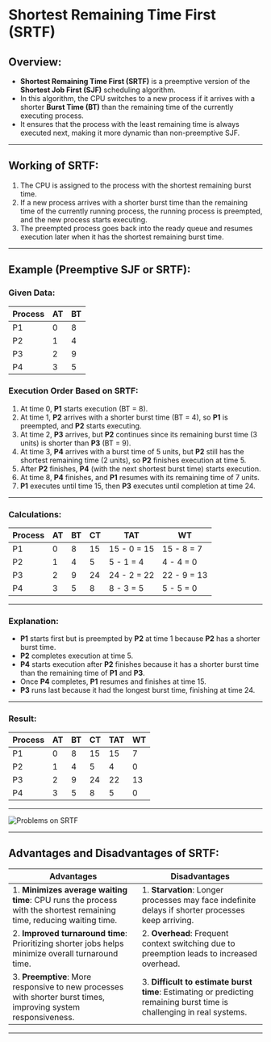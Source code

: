 # Shortest Remaining Time First (SRTF)

## Overview:
- **Shortest Remaining Time First (SRTF)** is a preemptive version of the **Shortest Job First (SJF)** scheduling algorithm.
- In this algorithm, the CPU switches to a new process if it arrives with a shorter **Burst Time (BT)** than the remaining time of the currently executing process.
- It ensures that the process with the least remaining time is always executed next, making it more dynamic than non-preemptive SJF.

---

## Working of SRTF:
1. The CPU is assigned to the process with the shortest remaining burst time.
2. If a new process arrives with a shorter burst time than the remaining time of the currently running process, the running process is preempted, and the new process starts executing.
3. The preempted process goes back into the ready queue and resumes execution later when it has the shortest remaining burst time.

---

## Example (Preemptive SJF or SRTF):
### Given Data:
| Process | AT | BT |
|---------|----|----|
| P1      | 0  | 8  |
| P2      | 1  | 4  |
| P3      | 2  | 9  |
| P4      | 3  | 5  |

### Execution Order Based on SRTF:
1. At time 0, **P1** starts execution (BT = 8).
2. At time 1, **P2** arrives with a shorter burst time (BT = 4), so **P1** is preempted, and **P2** starts executing.
3. At time 2, **P3** arrives, but **P2** continues since its remaining burst time (3 units) is shorter than **P3** (BT = 9).
4. At time 3, **P4** arrives with a burst time of 5 units, but **P2** still has the shortest remaining time (2 units), so **P2** finishes execution at time 5.
5. After **P2** finishes, **P4** (with the next shortest burst time) starts execution.
6. At time 8, **P4** finishes, and **P1** resumes with its remaining time of 7 units.
7. **P1** executes until time 15, then **P3** executes until completion at time 24.

---

### Calculations:
| Process | AT | BT | CT  | TAT        | WT        |
|---------|----|----|-----|------------|-----------|
| P1      | 0  | 8  | 15  | 15 - 0 = 15 | 15 - 8 = 7 |
| P2      | 1  | 4  | 5   | 5 - 1 = 4   | 4 - 4 = 0  |
| P3      | 2  | 9  | 24  | 24 - 2 = 22 | 22 - 9 = 13|
| P4      | 3  | 5  | 8   | 8 - 3 = 5   | 5 - 5 = 0  |

---

### Explanation:
- **P1** starts first but is preempted by **P2** at time 1 because **P2** has a shorter burst time.
- **P2** completes execution at time 5.
- **P4** starts execution after **P2** finishes because it has a shorter burst time than the remaining time of **P1** and **P3**.
- Once **P4** completes, **P1** resumes and finishes at time 15.
- **P3** runs last because it had the longest burst time, finishing at time 24.

---

### Result:
| Process | AT | BT | CT | TAT | WT |
|---------|----|----|----|-----|----|
| P1      | 0  | 8  | 15 | 15  | 7  |
| P2      | 1  | 4  | 5  | 4   | 0  |
| P3      | 2  | 9  | 24 | 22  | 13 |
| P4      | 3  | 5  | 8  | 5   | 0  |

---

![Problems on SRTF](https://d3pdqc0wehtytt.cloudfront.net/media/reading-images/2e663342-fdbe-4dbb-b8fc-6c591b321d94.png "Problems on SRTF")

---

## Advantages and Disadvantages of SRTF:

| **Advantages**                                            | **Disadvantages**                                                                  |
|-----------------------------------------------------------|------------------------------------------------------------------------------------|
| 1. **Minimizes average waiting time**: CPU runs the process with the shortest remaining time, reducing waiting time. | 1. **Starvation**: Longer processes may face indefinite delays if shorter processes keep arriving. |
| 2. **Improved turnaround time**: Prioritizing shorter jobs helps minimize overall turnaround time. | 2. **Overhead**: Frequent context switching due to preemption leads to increased overhead. |
| 3. **Preemptive**: More responsive to new processes with shorter burst times, improving system responsiveness. | 3. **Difficult to estimate burst time**: Estimating or predicting remaining burst time is challenging in real systems. |

---
